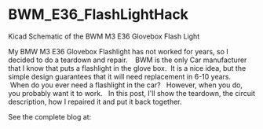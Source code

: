 # BWM_E36_FlashLightHack
Kicad Schematic of the BWM M3 E36 Glovebox Flash Light 

My BMW M3 E36 Glovebox Flashlight has not worked for years, so I decided to do a teardown and repair.    BWM is the only Car manufacturer that I know that puts a flashlight in the glove box.  It is a nice idea, but the simple design guarantees that it will need replacement in 6-10 years.    When do you ever need a flashlight in the car?   However, when you do, you probably want it to work.   In this post, I'll show the teardown, the circuit description, how I repaired it and put it back together.

See the complete blog at:  
